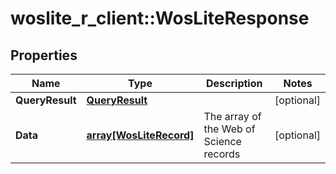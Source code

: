 # woslite_r_client::WosLiteResponse


## Properties
Name | Type | Description | Notes
------------ | ------------- | ------------- | -------------
**QueryResult** | [**QueryResult**](.md) |  | [optional] 
**Data** | [**array[WosLiteRecord]**](WosLiteRecord.md) | The array of the Web of Science records | [optional] 



